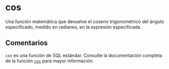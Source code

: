 ﻿---
SidebarGroup: "index-math-functions"
Autogenerated: true
---

# cos

Una función matemática que devuelve el coseno trigonométrico del ángulo especificado, medido en radianes, en la expresión especificada.

## Comentarios 

`cos` es una función de SQL estándar. Consulte la documentación completa de la función [`cos`](https://learn.microsoft.com/es-es/sql/t-sql/functions/cos-transact-sql) para mayor información.
